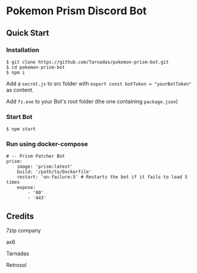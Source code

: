 # Pokemon Prism Discord Bot

## Quick Start

### Installation

```
$ git clone https://github.com/Tarnadas/pokemon-prism-bot.git
$ cd pokemon-prism-bot
$ npm i
```

Add a `secret.js` to src folder with `export const botToken = "yourBotToken"` as content.

Add `7z.exe` to your Bot's root folder (the one containing `package.json`)

### Start Bot
```
$ npm start
```

### Run using docker-compose

```
# -- Prism Patcher Bot
prism:
    image: 'prism:latest'
    build: '/path/to/Dockerfile'
    restart: 'on-failure:5' # Restarts the bot if it fails to load 5 times
    expose:
        - '80'
        - '443'
```

## Credits

7zip company

ax6

Tarnadas

Retrosol
